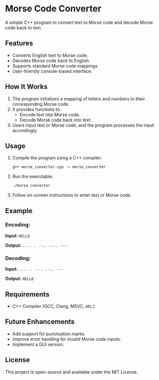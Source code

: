 # Morse Code Converter

A simple C++ program to convert text to Morse code and decode Morse code back to text.

## Features
- Converts English text to Morse code.
- Decodes Morse code back to English.
- Supports standard Morse code mappings.
- User-friendly console-based interface.

## How It Works
1. The program initializes a mapping of letters and numbers to their corresponding Morse code.
2. It provides functions to:
   - Encode text into Morse code.
   - Decode Morse code back into text.
3. Users input text or Morse code, and the program processes the input accordingly.

## Usage
1. Compile the program using a C++ compiler:
   ```sh
   g++ morse_converter.cpp -o morse_converter
   ```
2. Run the executable:
   ```sh
   ./morse_converter
   ```
3. Follow on-screen instructions to enter text or Morse code.

## Example
### Encoding:
**Input:** `HELLO`

**Output:** `.... . .-.. .-.. ---`

### Decoding:
**Input:** `.... . .-.. .-.. ---`

**Output:** `HELLO`

## Requirements
- C++ Compiler (GCC, Clang, MSVC, etc.)

## Future Enhancements
- Add support for punctuation marks.
- Improve error handling for invalid Morse code inputs.
- Implement a GUI version.

## License
This project is open-source and available under the MIT License.



